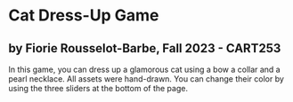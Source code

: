 # Cat Dress-Up Game
## by Fiorie Rousselot-Barbe, Fall 2023 - CART253

In this game, you can dress up a glamorous cat using a bow a collar and a pearl necklace.
All assets were hand-drawn. You can change their color by using the three sliders at the bottom of the page.
